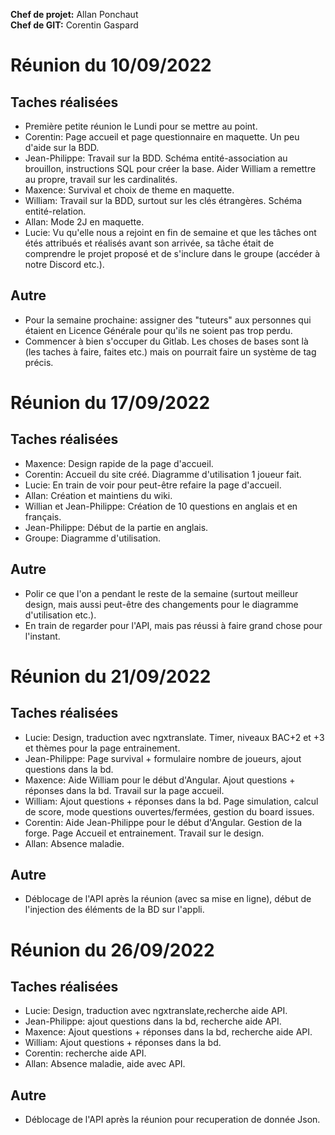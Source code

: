 __Chef de projet:__ Allan Ponchaut  
__Chef de GIT:__ Corentin Gaspard

# Réunion du 10/09/2022

## Taches réalisées

- Première petite réunion le Lundi pour se mettre au point.
- Corentin: Page accueil et page questionnaire en maquette. Un peu d'aide sur la BDD.
- Jean-Philippe: Travail sur la BDD. Schéma entité-association au brouillon, instructions SQL pour créer la base. Aider William a remettre au propre, travail sur les cardinalités.
- Maxence: Survival et choix de theme en maquette.
- William: Travail sur la BDD, surtout sur les clés étrangères. Schéma entité-relation.
- Allan: Mode 2J en maquette.
- Lucie: Vu qu'elle nous a rejoint en fin de semaine et que les tâches ont étés attribués et réalisés avant son arrivée, sa tâche était de comprendre le projet proposé et de s'inclure dans le groupe (accéder à notre Discord etc.).

## Autre

- Pour la semaine prochaine: assigner des "tuteurs" aux personnes qui étaient en Licence Générale pour qu'ils ne soient pas trop perdu. 
- Commencer à bien s'occuper du Gitlab. Les choses de bases sont là (les taches à faire, faites etc.) mais on pourrait faire un système de tag précis.

# Réunion du 17/09/2022  

## Taches réalisées  

- Maxence: Design rapide de la page d'accueil. 
- Corentin: Accueil du site créé. Diagramme d'utilisation 1 joueur fait.  
- Lucie: En train de voir pour peut-être refaire la page d'accueil.  
- Allan: Création et maintiens du wiki.  
- Willian et Jean-Philippe: Création de 10 questions en anglais et en français.  
- Jean-Philippe: Début de la partie en anglais.  
- Groupe: Diagramme d'utilisation.  

## Autre

- Polir ce que l'on a pendant le reste de la semaine (surtout meilleur design, mais aussi peut-être des changements pour le diagramme d'utilisation etc.).  
- En train de regarder pour l'API, mais pas réussi à faire grand chose pour l'instant.  

# Réunion du 21/09/2022  

## Taches réalisées  

- Lucie: Design, traduction avec ngxtranslate. Timer, niveaux BAC+2 et +3 et thèmes pour la page entrainement. 
- Jean-Philippe: Page survival + formulaire nombre de joueurs, ajout questions dans la bd.
- Maxence: Aide William pour le début d'Angular. Ajout questions + réponses dans la bd. Travail sur la page accueil.
- William: Ajout questions + réponses dans la bd. Page simulation, calcul de score, mode questions ouvertes/fermées, gestion du board issues.
- Corentin: Aide Jean-Philippe pour le début d'Angular. Gestion de la forge. Page Accueil et entrainement. Travail sur le design.
- Allan: Absence maladie.

## Autre

- Déblocage de l'API après la réunion (avec sa mise en ligne), début de l'injection des éléments de la BD sur l'appli.

# Réunion du 26/09/2022  

## Taches réalisées  

- Lucie: Design, traduction avec ngxtranslate,recherche aide API. 
- Jean-Philippe:  ajout questions dans la bd, recherche aide API.
- Maxence: Ajout questions + réponses dans la bd, recherche aide API.
- William: Ajout questions + réponses dans la bd.
- Corentin: recherche aide API.
- Allan: Absence maladie, aide avec API.

## Autre

- Déblocage de l'API après la réunion pour recuperation de donnée Json.
